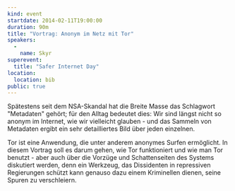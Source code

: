 ```yaml
---
kind: event
startdate: 2014-02-11T19:00:00
duration: 90m
title: "Vortrag: Anonym im Netz mit Tor"
speakers:
  -
    name: Skyr
superevent:
  title: "Safer Internet Day"
location:
  location: bib
public: true
---
```

Spätestens seit dem NSA-Skandal hat die Breite Masse das Schlagwort
"Metadaten" gehört; für den Alltag bedeutet dies: Wir sind längst nicht
so anonym im Internet, wie wir vielleicht glauben - und das Sammeln von
Metadaten ergibt ein sehr detailliertes Bild über jeden einzelnen.

Tor ist eine Anwendung, die unter anderem anonymes Surfen ermöglicht. In
diesem Vortrag soll es darum gehen, wie Tor funktioniert und wie man Tor
benutzt - aber auch über die Vorzüge und Schattenseiten des Systems
diskutiert werden, denn ein Werkzeug, das Dissidenten in repressiven
Regierungen schützt kann genauso dazu einem Kriminellen dienen, seine
Spuren zu verschleiern.


